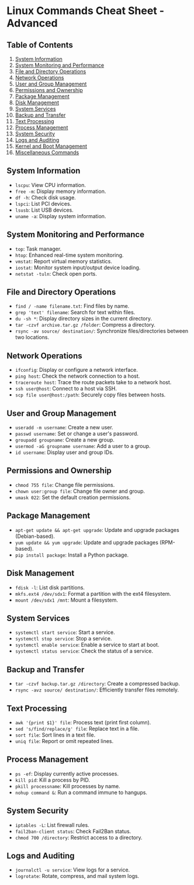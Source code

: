# Linux Commands Cheat Sheet - Advanced

## Table of Contents
1. [System Information](#system-information)
2. [System Monitoring and Performance](#system-monitoring-and-performance)
3. [File and Directory Operations](#file-and-directory-operations)
4. [Network Operations](#network-operations)
5. [User and Group Management](#user-and-group-management)
6. [Permissions and Ownership](#permissions-and-ownership)
7. [Package Management](#package-management)
8. [Disk Management](#disk-management)
9. [System Services](#system-services)
10. [Backup and Transfer](#backup-and-transfer)
11. [Text Processing](#text-processing)
12. [Process Management](#process-management)
13. [System Security](#system-security)
14. [Logs and Auditing](#logs-and-auditing)
15. [Kernel and Boot Management](#kernel-and-boot-management)
16. [Miscellaneous Commands](#miscellaneous-commands)

## System Information
- `lscpu`: View CPU information.
- `free -m`: Display memory information.
- `df -h`: Check disk usage.
- `lspci`: List PCI devices.
- `lsusb`: List USB devices.
- `uname -a`: Display system information.

## System Monitoring and Performance
- `top`: Task manager.
- `htop`: Enhanced real-time system monitoring.
- `vmstat`: Report virtual memory statistics.
- `iostat`: Monitor system input/output device loading.
- `netstat -tuln`: Check open ports.

## File and Directory Operations
- `find / -name filename.txt`: Find files by name.
- `grep 'text' filename`: Search for text within files.
- `du -sh *`: Display directory sizes in the current directory.
- `tar -czvf archive.tar.gz /folder`: Compress a directory.
- `rsync -av source/ destination/`: Synchronize files/directories between two locations.

## Network Operations
- `ifconfig`: Display or configure a network interface.
- `ping host`: Check the network connection to a host.
- `traceroute host`: Trace the route packets take to a network host.
- `ssh user@host`: Connect to a host via SSH.
- `scp file user@host:/path`: Securely copy files between hosts.

## User and Group Management
- `useradd -m username`: Create a new user.
- `passwd username`: Set or change a user's password.
- `groupadd groupname`: Create a new group.
- `usermod -aG groupname username`: Add a user to a group.
- `id username`: Display user and group IDs.

## Permissions and Ownership
- `chmod 755 file`: Change file permissions.
- `chown user:group file`: Change file owner and group.
- `umask 022`: Set the default creation permissions.

## Package Management
- `apt-get update && apt-get upgrade`: Update and upgrade packages (Debian-based).
- `yum update && yum upgrade`: Update and upgrade packages (RPM-based).
- `pip install package`: Install a Python package.

## Disk Management
- `fdisk -l`: List disk partitions.
- `mkfs.ext4 /dev/sdx1`: Format a partition with the ext4 filesystem.
- `mount /dev/sdx1 /mnt`: Mount a filesystem.

## System Services
- `systemctl start service`: Start a service.
- `systemctl stop service`: Stop a service.
- `systemctl enable service`: Enable a service to start at boot.
- `systemctl status service`: Check the status of a service.

## Backup and Transfer
- `tar -czvf backup.tar.gz /directory`: Create a compressed backup.
- `rsync -avz source/ destination/`: Efficiently transfer files remotely.

## Text Processing
- `awk '{print $1}' file`: Process text (print first column).
- `sed 's/find/replace/g' file`: Replace text in a file.
- `sort file`: Sort lines in a text file.
- `uniq file`: Report or omit repeated lines.

## Process Management
- `ps -ef`: Display currently active processes.
- `kill pid`: Kill a process by PID.
- `pkill processname`: Kill processes by name.
- `nohup command &`: Run a command immune to hangups.

## System Security
- `iptables -L`: List firewall rules.
- `fail2ban-client status`: Check Fail2Ban status.
- `chmod 700 /directory`: Restrict access to a directory.

## Logs and Auditing
- `journalctl -u service`: View logs for a service.
- `logrotate`: Rotate, compress, and mail system logs.

